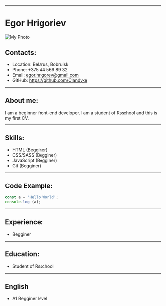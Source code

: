 ___
# Egor Hrigoriev
![My Photo](https://ibb.co/qDjSgvJ)
## Contacts:
- Location: Belarus, Bobruisk
- Phone: +375 44 566 89 32
- Email: egor.hrigorev@gmail.com
- GitHub: https://github.com/Clandyke
___
## About me:
I am a beginner front-end developer. I am a student of Rsschool and this is my first CV.
___
## Skills:
- HTML (Begginer)
- CSS/SASS (Begginer)
- JavaScript (Begginer)
- Git (Begginer)
___
## Code Example:
``` javascript  
const a = 'Hello World';
console.log (a);   
```
___
## Experience:
- Begginer
___
## Education:
- Student of Rsschool
___
## English
- A1 Begginer level
